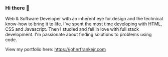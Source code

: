 ### Hi there 👋

<!--
**johnfranke/johnfranke** is a ✨ _special_ ✨ repository because its `README.md` (this file) appears on your GitHub profile.

Here are some ideas to get you started:

- 🔭 I’m currently working on ...
- 🌱 I’m currently learning ...
- 👯 I’m looking to collaborate on ...
- 🤔 I’m looking for help with ...
- 💬 Ask me about ...
- 📫 How to reach me: ...
- 😄 Pronouns: ...
- ⚡ Fun fact: ...
-->

Web & Software Developer with an inherent eye for design and the technical know-how to bring it to life. I've spent the most time developing with HTML, CSS and Javascript. Then I studied and fell in love with full stack development. I'm passionate about finding solutions to problems using code.

View my portfolio here: https://johnrfrankejr.com
